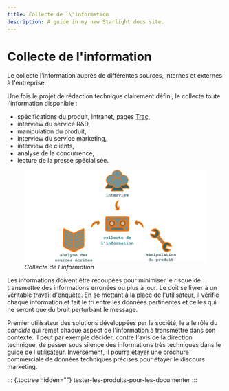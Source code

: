```yaml
---
title: Collecte de l\'information
description: A guide in my new Starlight docs site.
---
```

# Collecte de l\'information

Le collecte l\'information auprès de différentes sources, internes et
externes à l\'entreprise.

Une fois le projet de rédaction technique clairement défini, le collecte
toute l\'information disponible :

-   spécifications du produit, Intranet, pages [Trac](),
-   interview du service R&D,
-   manipulation du produit,
-   interview du service marketing,
-   interview de clients,
-   analyse de la concurrence,
-   lecture de la presse spécialisée.

<figure>
<img src="graphics/collecte.svg" alt="graphics/collecte.svg" />
<figcaption><em>Collecte de l'information</em></figcaption>
</figure>

Les informations doivent être recoupées pour minimiser le risque de
transmettre des informations erronées ou plus à jour. Le doit se livrer
à un véritable travail d\'enquête. En se mettant à la place de
l\'utilisateur, il vérifie chaque information et fait le tri entre les
données pertinentes et celles qui ne seront que du bruit perturbant le
message.

Premier utilisateur des solutions développées par la société, le a le
rôle du *candide* qui remet chaque aspect de l\'information à
transmettre dans son contexte. Il peut par exemple décider, contre
l\'avis de la direction technique, de passer sous silence des
informations très techniques dans le guide de l\'utilisateur.
Inversement, il pourra étayer une brochure commerciale de données
techniques précises pour étayer le discours marketing.

::: {.toctree hidden=""}
tester-les-produits-pour-les-documenter
:::
